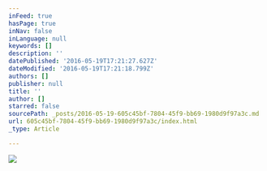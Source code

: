 ```yaml
---
inFeed: true
hasPage: true
inNav: false
inLanguage: null
keywords: []
description: ''
datePublished: '2016-05-19T17:21:27.627Z'
dateModified: '2016-05-19T17:21:18.799Z'
authors: []
publisher: null
title: ''
author: []
starred: false
sourcePath: _posts/2016-05-19-605c45bf-7804-45f9-bb69-1980d9f97a3c.md
url: 605c45bf-7804-45f9-bb69-1980d9f97a3c/index.html
_type: Article

---
```

![](https://the-grid-user-content.s3-us-west-2.amazonaws.com/b7625602-5f5c-42cc-a9d3-9f5518478576.jpg)